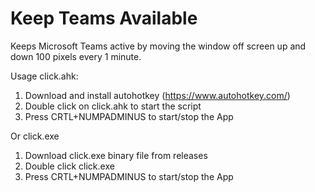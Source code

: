 # Keep Teams Available

Keeps Microsoft Teams active by moving the window off screen up and down 100 pixels every 1 minute.


Usage
click.ahk:
1. Download and install autohotkey (https://www.autohotkey.com/)
2. Double click on click.ahk to start the script
3. Press CRTL+NUMPADMINUS to start/stop the App

Or
click.exe
1. Download click.exe binary file from releases
2. Double click click.exe
3. Press CRTL+NUMPADMINUS to start/stop the App
